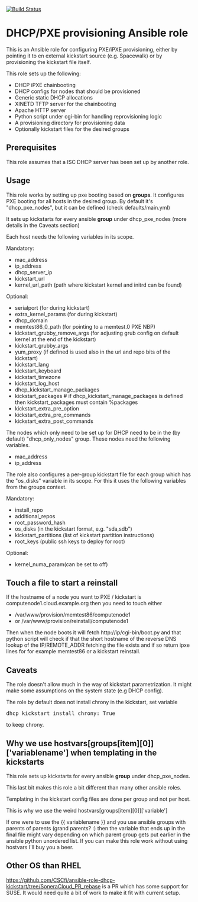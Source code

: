 [![Build Status](https://travis-ci.org/CSCfi/ansible-role-dhcp-kickstart.svg?branch=master)](https://travis-ci.org/CSCfi/ansible-role-dhcp-kickstart)

DHCP/PXE provisioning Ansible role
=============================

This is an Ansible role for configuring PXE/iPXE provisioning, either by
pointing it to en external kickstart source (e.g. Spacewalk) or by provisioning
the kickstart file itself.

This role sets up the following:
 - DHCP iPXE chainbooting
  - DHCP configs for nodes that should be provisioned
  - Generic static DHCP allocations
 - XINETD TFTP server for the chainbooting
 - Apache HTTP server
  - Python script under cgi-bin for handling reprovisioning logic
  - A provisioning directory for provisioning data
  - Optionally kickstart files for the desired groups

Prerequisites
-------------

This role assumes that a ISC DHCP server has been set up by another role.

Usage
-----

This role works by setting up pxe booting based on **groups**. It configures PXE
booting for all hosts in the desired group. By default it's "dhcp_pxe_nodes",
but it can be defined (check defaults/main.yml)

It sets up kickstarts for every ansible **group** under dhcp_pxe_nodes (more details in the Caveats section)

Each host needs the following variables in its scope.

Mandatory:
 - mac_address
 - ip_address
 - dhcp_server_ip
 - kickstart_url
 - kernel_url_path (path where kickstart kernel and initrd can be found)

Optional:
 - serialport (for during kickstart)
 - extra_kernel_params (for during kickstart)
 - dhcp_domain
 - memtest86_0_path (for pointing to a memtest.0 PXE NBP)
 - kickstart_grubby_remove_args (for adjusting grub config on default kernel at the end of the kickstart)
 - kickstart_grubby_args
 - yum_proxy (if defined is used also in the url and repo bits of the kickstart)
 - kickstart_lang
 - kickstart_keyboard
 - kickstart_timezone
 - kickstart_log_host
 - dhcp_kickstart_manage_packages
 - kickstart_packages # if dhcp_kickstart_manage_packages is defined then kickstart_packages must contain %packages
 - kickstart_extra_pre_option
 - kickstart_extra_pre_commands
 - kickstart_extra_post_commands

The nodes which only need to be set up for DHCP need to be in the
(by default) "dhcp_only_nodes"  group. These nodes need the following 
variables.

 - mac_address
 - ip_address

The role also configures a per-group kickstart file for each group which has the
"os_disks" variable in its scope. For this it uses the following variables from
the groups context.

Mandatory:
 - install_repo
 - additional_repos
 - root_password_hash
 - os_disks (in the kickstart format, e.g. "sda,sdb")
 - kickstart_partitions (list of kickstart partition instructions)
 - root_keys (public ssh keys to deploy for root)

Optional:
 - kernel_numa_param(can be set to off)

Touch a file to start a reinstall
----------------------

If the hostname of a node you want to PXE / kickstart is computenode1.cloud.example.org then you need to touch either

 - /var/www/provision/memtest86/computenode1
 - or /var/www/provision/reinstall/computenode1

Then when the node boots it will fetch http://ip/cgi-bin/boot.py and that python script will check if that the short hostname of the reverse DNS lookup of the IP/REMOTE_ADDR fetching the file exists and if so return ipxe lines for for example memtest86 or a kickstart reinstall.


Caveats
-------

The role doesn't allow much in the way of kickstart parametrization. It might
make some assumptions on the system state (e.g DHCP config).

The role by default does not install chrony in the kickstart, set variable

<pre>
dhcp_kickstart_install_chrony: True
</pre>

to keep chrony.

Why we use hostvars[groups[item][0]]['variablename'] when templating in the kickstarts
-----

This role sets up kickstarts for every ansible **group** under dhcp_pxe_nodes.

This last bit makes this role a bit different than many other ansible roles.

Templating in the kickstart config files are done per group and not per host.

This is why we use the weird hostvars[groups[item][0]]['variable']

If one were to use the {{ variablename }} and you use ansible groups with parents of parents (grand parents? :)
then the variable that ends up in the final file might vary depending on which parent group gets put earlier
in the ansible python unordered list. If you can make this role work without using hostvars I'll buy you a beer.


Other OS than RHEL
----------

https://github.com/CSCfi/ansible-role-dhcp-kickstart/tree/SoneraCloud_PR_rebase is a PR which has some support for SUSE. It would need quite a bit of work to make it fit with current setup.
